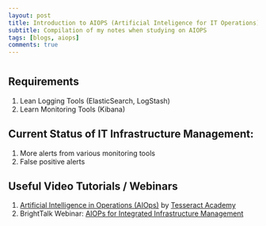 ```yaml
---
layout: post
title: Introduction to AIOPS (Artificial Inteligence for IT Operations)
subtitle: Compilation of my notes when studying on AIOPS
tags: [blogs, aiops]
comments: true
---
```


# 
## Requirements
1. Lean Logging Tools (ElasticSearch, LogStash)
2. Learn Monitoring Tools (Kibana)

## Current Status of IT Infrastructure Management:
1. More alerts from various monitoring tools
2. False positive alerts

## Useful Video Tutorials / Webinars
1. [Artificial Intelligence in Operations (AIOps)](https://www.youtube.com/watch?v=GSS_rTXkpFU) by [Tesseract Academy](http://tesseract.academy)
2. BrightTalk Webinar: [AIOPs for Integrated Infrastructure Management](https://www.brighttalk.com/webcast/8609/422221?utm_campaign=add-to-calendar&utm_medium=calendar&utm_source=brighttalk-transact)


